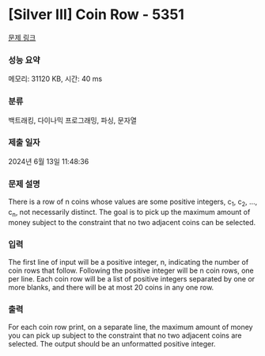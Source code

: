 # [Silver III] Coin Row - 5351 

[문제 링크](https://www.acmicpc.net/problem/5351) 

### 성능 요약

메모리: 31120 KB, 시간: 40 ms

### 분류

백트래킹, 다이나믹 프로그래밍, 파싱, 문자열

### 제출 일자

2024년 6월 13일 11:48:36

### 문제 설명

<p>There is a row of n coins whose values are some positive integers, c<sub>1</sub>, c<sub>2</sub>, …, c<sub>n</sub>, not necessarily distinct. The goal is to pick up the maximum amount of money subject to the constraint that no two adjacent coins can be selected.</p>

### 입력 

 <p>The first line of input will be a positive integer, n, indicating the number of coin rows that follow. Following the positive integer will be n coin rows, one per line. Each coin row will be a list of positive integers separated by one or more blanks, and there will be at most 20 coins in any one row.</p>

### 출력 

 <p>For each coin row print, on a separate line, the maximum amount of money you can pick up subject to the constraint that no two adjacent coins are selected. The output should be an unformatted positive integer.</p>

